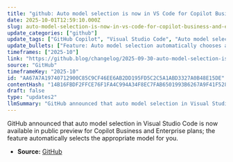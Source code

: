 ```yaml
---
title: "github: Auto model selection is now in VS Code for Copilot Business and Enterprise"
date: 2025-10-01T12:59:10.000Z
slug: auto-model-selection-is-now-in-vs-code-for-copilot-business-and-enterprise
update_categories: ["github"]
update_tags: ["GitHub Copilot", "Visual Studio Code", "Auto model selection", "Copilot Business", "Copilot Enterprise", "public preview", "developer tools", "AI models"]
update_bullets: ["Feature: Auto model selection automatically chooses a Copilot model in VS Code.", "Availability: Public preview for GitHub Copilot Business and Enterprise plans.", "Benefit: Simplifies model choice so users don’t need to pick models manually.", "Source: Announcement posted on the GitHub Blog changelog."]
timeframes: ["2025-10"]
link: "https://github.blog/changelog/2025-09-30-auto-model-selection-is-now-in-vs-code-for-copilot-business-and-enterprise"
source: "GitHub"
timeframeKey: "2025-10"
id: "AA67A7A19740712900C85C9CF46EE6AB2DD195FD5C2C5A1ABD3327A0B48E15DE"
contentHash: "14B16FBDF2FFCE76F1FA4C994A34F8EC7FAB6501993B6267A9F41F52813EF5A1"
draft: false
type: "updates2"
llmSummary: "GitHub announced that auto model selection in Visual Studio Code is now available in public preview for Copilot Business and Enterprise plans; the feature automatically selects the appropriate model for you."
---
```


GitHub announced that auto model selection in Visual Studio Code is now available in public preview for Copilot Business and Enterprise plans; the feature automatically selects the appropriate model for you.

- **Source:** [GitHub](https://github.blog/changelog/2025-09-30-auto-model-selection-is-now-in-vs-code-for-copilot-business-and-enterprise)

